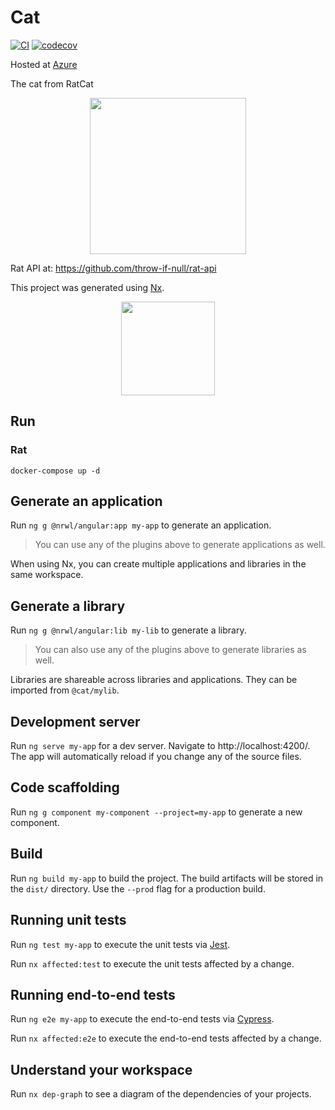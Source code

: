 

# Cat

[![CI](https://github.com/throw-if-null/rat.app/actions/workflows/ci.yml/badge.svg)](https://github.com/throw-if-null/rat.app/actions/workflows/ci.yml)
[![codecov](https://codecov.io/gh/throw-if-null/cat/branch/master/graph/badge.svg?token=LT5US083TZ)](https://codecov.io/gh/throw-if-null/cat)

Hosted at [Azure](https://catus.azurewebsites.net/)


The cat from RatCat
<p style="text-align: center;"><img src="https://i.imgur.com/WLl7yCn.png" width="250"></p>


Rat API at: https://github.com/throw-if-null/rat-api

This project was generated using [Nx](https://nx.dev).
<p style="text-align: center;"><img src="https://raw.githubusercontent.com/nrwl/nx/master/images/nx-logo.png" width="150"></p>


## Run

### Rat
`docker-compose up -d`

## Generate an application

Run `ng g @nrwl/angular:app my-app` to generate an application.

> You can use any of the plugins above to generate applications as well.

When using Nx, you can create multiple applications and libraries in the same workspace.

## Generate a library

Run `ng g @nrwl/angular:lib my-lib` to generate a library.

> You can also use any of the plugins above to generate libraries as well.

Libraries are shareable across libraries and applications. They can be imported from `@cat/mylib`.

## Development server

Run `ng serve my-app` for a dev server. Navigate to http://localhost:4200/. The app will automatically reload if you change any of the source files.

## Code scaffolding

Run `ng g component my-component --project=my-app` to generate a new component.

## Build

Run `ng build my-app` to build the project. The build artifacts will be stored in the `dist/` directory. Use the `--prod` flag for a production build.

## Running unit tests

Run `ng test my-app` to execute the unit tests via [Jest](https://jestjs.io).

Run `nx affected:test` to execute the unit tests affected by a change.

## Running end-to-end tests

Run `ng e2e my-app` to execute the end-to-end tests via [Cypress](https://www.cypress.io).

Run `nx affected:e2e` to execute the end-to-end tests affected by a change.

## Understand your workspace

Run `nx dep-graph` to see a diagram of the dependencies of your projects.
